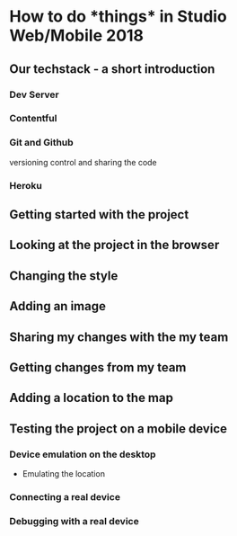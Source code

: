 
# How to do \*things\* in Studio Web/Mobile 2018
## Our techstack - a short introduction

### Dev Server

### Contentful
### Git and Github
versioning control and sharing the code
### Heroku

## Getting started with the project

## Looking at the project in the browser

## Changing the style

## Adding an image

## Sharing my changes with the my team

## Getting changes from my team

## Adding a location to the map

## Testing the project on a mobile device
### Device emulation on the desktop
* Emulating the location
### Connecting a real device
### Debugging with a real device




